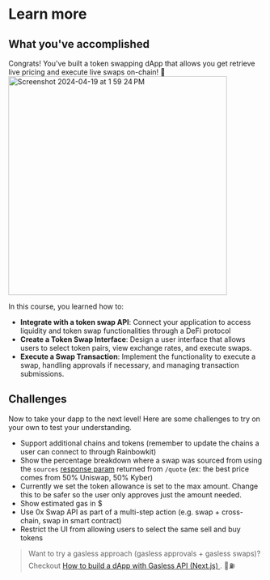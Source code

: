 # Learn more

## What you've accomplished
Congrats! You've built a token swapping dApp that allows you get retrieve live pricing and execute live swaps on-chain! 🚀
<img width="432" alt="Screenshot 2024-04-19 at 1 59 24 PM" src="https://github.com/jlin27/token-swap-dapp-course/assets/8042156/92a5a4b7-1210-486f-8b78-01a0761c1dcb">

In this course, you learned how to:

- **Integrate with a token swap API**: Connect your application to access liquidity and token swap functionalities through a DeFi protocol
- **Create a Token Swap Interface**: Design a user interface that allows users to select token pairs, view exchange rates, and execute swaps.
- **Execute a Swap Transaction**: Implement the functionality to execute a swap, handling approvals if necessary, and managing transaction submissions.

## Challenges

Now to take your dapp to the next level! Here are some challenges to try on your own to test your understanding.

- Support additional chains and tokens (remember to update the chains a user can connect to through Rainbowkit)
- Show the percentage breakdown where a swap was sourced from using the `sources` [response param](https://0x.org/docs/0x-swap-api/api-references/get-swap-v1-quote#response) returned from `/quote` (ex: the best price comes from 50% Uniswap, 50% Kyber)
- Currently we set the token allowance is set to the max amount. Change this to be safer so the user only approves just the amount needed.
- Show estimated gas in $
- Use 0x Swap API as part of a multi-step action (e.g. swap + cross-chain, swap in smart contract)
- Restrict the UI from allowing users to select the same sell and buy tokens

> Want to try a gasless approach (gasless approvals + gasless swaps)? Checkout [How to build a dApp with Gasless API (Next.js)
](https://0x.org/docs/tx-relay-api/guides/build-a-dapp-with-tx-relay-api). 🚫⛽️

